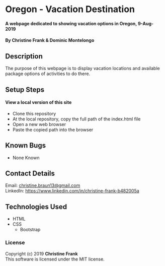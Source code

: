 # Oregon - Vacation Destination

#### A webpage dedicated to showing vacation options in Oregon, 9-Aug-2019

#### By Christine Frank & Dominic Montelongo

## Description
The purpose of this webpage is to display vacation locations and available package options of activities to do there.

## Setup Steps
#### View a local version of this site
* Clone this repository
* At the local repository, copy the full path of the index.html file
* Open a new web browser
* Paste the copied path into the browser

## Known Bugs
* None Known

## Contact Details
Email: christine.braun13@gmail.com  
LinkedIn: https://www.linkedin.com/in/christine-frank-b482005a

## Technologies Used
* HTML
* CSS
  * Bootstrap

### License
Copyright (c) 2019 **Christine Frank**  
This software is licensed under the MIT license.
